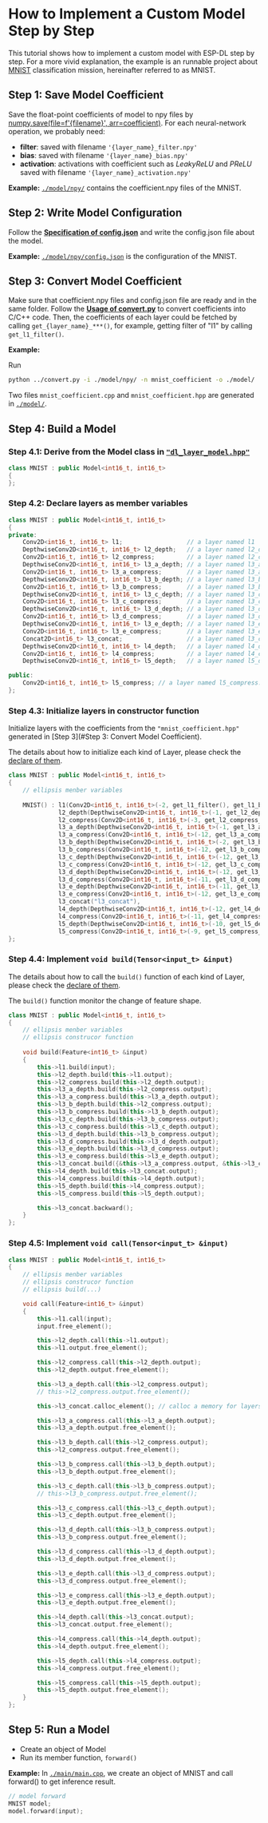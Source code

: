 # How to Implement a Custom Model Step by Step

This tutorial shows how to implement a custom model with ESP-DL step by step. For a more vivid explanation, the example is an runnable project about [MNIST](https://tensorflow.google.cn/datasets/catalog/mnist?hl=en) classification mission, hereinafter referred to as MNIST.



## Step 1: Save Model Coefficient

Save the float-point coefficients of model to npy files by [numpy.save(file=f'{filename}', arr=coefficient)](https://numpy.org/doc/stable/reference/generated/numpy.save.html?highlight=save#numpy.save). For each neural-network operation, we probably need:

- **filter**: saved with filename `'{layer_name}_filter.npy'`
- **bias**: saved with filename `'{layer_name}_bias.npy'`
- **activation**: activations with coefficient such as *LeakyReLU* and *PReLU* saved with filename `'{layer_name}_activation.npy'`

**Example:** [`./model/npy/`](./model/npy/) contains the coefficient.npy files of the MNIST.



## Step 2: Write Model Configuration

Follow the [**Specification of config.json**](../docs/en/specification_of_config_json.md) and write the config.json file about the model.

**Example:** [`./model/npy/config.json`](./model/npy/config.json) is the configuration of the MNIST.



## Step 3: Convert Model Coefficient

Make sure that coefficient.npy files and config.json file are ready and in the same folder. Follow the [**Usage of convert.py**](../docs/en/usage_of_convert_py.md) to convert coefficients into C/C++ code. Then, the coefficients of each layer could be fetched by calling `get_{layer_name}_***()`, for example, getting filter of "l1" by calling `get_l1_filter()`.

**Example:**

Run 

```bash
python ../convert.py -i ./model/npy/ -n mnist_coefficient -o ./model/
```

Two files `mnist_coefficient.cpp` and `mnist_coefficient.hpp` are generated in [`./model/`](./model/).



## Step 4: Build a Model

### Step 4.1: Derive from the Model class in [`"dl_layer_model.hpp"`](../include/layer/dl_layer_model.hpp)

```c++
class MNIST : public Model<int16_t, int16_t>
{
};
```



### Step 4.2: Declare layers as member variables

```c++
class MNIST : public Model<int16_t, int16_t>
{
private:
    Conv2D<int16_t, int16_t> l1;                  // a layer named l1
    DepthwiseConv2D<int16_t, int16_t> l2_depth;   // a layer named l2_depth
    Conv2D<int16_t, int16_t> l2_compress;         // a layer named l2_compress
    DepthwiseConv2D<int16_t, int16_t> l3_a_depth; // a layer named l3_a_depth
    Conv2D<int16_t, int16_t> l3_a_compress;       // a layer named l3_a_compress
    DepthwiseConv2D<int16_t, int16_t> l3_b_depth; // a layer named l3_b_depth
    Conv2D<int16_t, int16_t> l3_b_compress;       // a layer named l3_b_compress
    DepthwiseConv2D<int16_t, int16_t> l3_c_depth; // a layer named l3_c_depth
    Conv2D<int16_t, int16_t> l3_c_compress;       // a layer named l3_c_compress
    DepthwiseConv2D<int16_t, int16_t> l3_d_depth; // a layer named l3_d_depth
    Conv2D<int16_t, int16_t> l3_d_compress;       // a layer named l3_d_compress
    DepthwiseConv2D<int16_t, int16_t> l3_e_depth; // a layer named l3_e_depth
    Conv2D<int16_t, int16_t> l3_e_compress;       // a layer named l3_e_compress
    Concat2D<int16_t> l3_concat;                  // a layer named l3_concat
    DepthwiseConv2D<int16_t, int16_t> l4_depth;   // a layer named l4_depth
    Conv2D<int16_t, int16_t> l4_compress;         // a layer named l4_compress
    DepthwiseConv2D<int16_t, int16_t> l5_depth;   // a layer named l5_depth

public:
    Conv2D<int16_t, int16_t> l5_compress; // a layer named l5_compress. Make the l5_compress public, as the l5_compress.output will be fetched outside the class.
};
```



### Step 4.3: Initialize layers in constructor function

Initialize layers with the coefficients from the `"mnist_coefficient.hpp"` generated in [Step 3](#Step 3: Convert Model Coefficient).

The details about how to initialize each kind of Layer, please check the [declare of them](../include/layer/).

```c++
class MNIST : public Model<int16_t, int16_t>
{
    // ellipsis menber variables
    
    MNIST() : l1(Conv2D<int16_t, int16_t>(-2, get_l1_filter(), get_l1_bias(), get_l1_relu(), PADDING_VALID, 2, 2, "l1")),
              l2_depth(DepthwiseConv2D<int16_t, int16_t>(-1, get_l2_depth_filter(), NULL, get_l2_depth_relu(), PADDING_SAME, 2, 2, "l2_depth")),
              l2_compress(Conv2D<int16_t, int16_t>(-3, get_l2_compress_filter(), get_l2_compress_bias(), NULL, PADDING_SAME, 1, 1, "l2_compress")),
              l3_a_depth(DepthwiseConv2D<int16_t, int16_t>(-1, get_l3_a_depth_filter(), NULL, get_l3_a_depth_relu(), PADDING_VALID, 1, 1, "l3_a_depth")),
              l3_a_compress(Conv2D<int16_t, int16_t>(-12, get_l3_a_compress_filter(), get_l3_a_compress_bias(), NULL, PADDING_VALID, 1, 1, "l3_a_compress")),
              l3_b_depth(DepthwiseConv2D<int16_t, int16_t>(-2, get_l3_b_depth_filter(), NULL, get_l3_b_depth_relu(), PADDING_VALID, 1, 1, "l3_b_depth")),
              l3_b_compress(Conv2D<int16_t, int16_t>(-12, get_l3_b_compress_filter(), get_l3_b_compress_bias(), NULL, PADDING_VALID, 1, 1, "l3_b_compress")),
              l3_c_depth(DepthwiseConv2D<int16_t, int16_t>(-12, get_l3_c_depth_filter(), NULL, get_l3_c_depth_relu(), PADDING_SAME, 1, 1, "l3_c_depth")),
              l3_c_compress(Conv2D<int16_t, int16_t>(-12, get_l3_c_compress_filter(), get_l3_c_compress_bias(), NULL, PADDING_SAME, 1, 1, "l3_c_compress")),
              l3_d_depth(DepthwiseConv2D<int16_t, int16_t>(-12, get_l3_d_depth_filter(), NULL, get_l3_d_depth_relu(), PADDING_SAME, 1, 1, "l3_d_depth")),
              l3_d_compress(Conv2D<int16_t, int16_t>(-11, get_l3_d_compress_filter(), get_l3_d_compress_bias(), NULL, PADDING_SAME, 1, 1, "l3_d_compress")),
              l3_e_depth(DepthwiseConv2D<int16_t, int16_t>(-11, get_l3_e_depth_filter(), NULL, get_l3_e_depth_relu(), PADDING_SAME, 1, 1, "l3_e_depth")),
              l3_e_compress(Conv2D<int16_t, int16_t>(-12, get_l3_e_compress_filter(), get_l3_e_compress_bias(), NULL, PADDING_SAME, 1, 1, "l3_e_compress")),
              l3_concat("l3_concat"),
              l4_depth(DepthwiseConv2D<int16_t, int16_t>(-12, get_l4_depth_filter(), NULL, get_l4_depth_leaky_relu(), PADDING_VALID, 1, 1, "l4_depth")),
              l4_compress(Conv2D<int16_t, int16_t>(-11, get_l4_compress_filter(), get_l4_compress_bias(), NULL, PADDING_VALID, 1, 1, "l4_compress")),
              l5_depth(DepthwiseConv2D<int16_t, int16_t>(-10, get_l5_depth_filter(), NULL, get_l5_depth_leaky_relu(), PADDING_VALID, 1, 1, "l5_depth")),
              l5_compress(Conv2D<int16_t, int16_t>(-9, get_l5_compress_filter(), get_l5_compress_bias(), NULL, PADDING_VALID, 1, 1, "l5_compress")) {}
};
```



### Step 4.4: Implement `void build(Tensor<input_t> &input)`

The details about how to call the `build()` function of each kind of Layer, please check the [declare of them](../include/layer/).

The `build()` function monitor the change of feature shape.

```c++
class MNIST : public Model<int16_t, int16_t>
{
    // ellipsis menber variables
    // ellipsis construcor function
    
    void build(Feature<int16_t> &input)
    {
        this->l1.build(input);
        this->l2_depth.build(this->l1.output);
        this->l2_compress.build(this->l2_depth.output);
        this->l3_a_depth.build(this->l2_compress.output);
        this->l3_a_compress.build(this->l3_a_depth.output);
        this->l3_b_depth.build(this->l2_compress.output);
        this->l3_b_compress.build(this->l3_b_depth.output);
        this->l3_c_depth.build(this->l3_b_compress.output);
        this->l3_c_compress.build(this->l3_c_depth.output);
        this->l3_d_depth.build(this->l3_b_compress.output);
        this->l3_d_compress.build(this->l3_d_depth.output);
        this->l3_e_depth.build(this->l3_d_compress.output);
        this->l3_e_compress.build(this->l3_e_depth.output);
        this->l3_concat.build({&this->l3_a_compress.output, &this->l3_c_compress.output, &this->l3_e_compress.output});
        this->l4_depth.build(this->l3_concat.output);
        this->l4_compress.build(this->l4_depth.output);
        this->l5_depth.build(this->l4_compress.output);
        this->l5_compress.build(this->l5_depth.output);

        this->l3_concat.backward();
    }
};
```



### Step 4.5: Implement `void call(Tensor<input_t> &input)`

```c++
class MNIST : public Model<int16_t, int16_t>
{
    // ellipsis menber variables
    // ellipsis construcor function
    // ellipsis build(...)

    void call(Feature<int16_t> &input)
    {
        this->l1.call(input);
        input.free_element();

        this->l2_depth.call(this->l1.output);
        this->l1.output.free_element();

        this->l2_compress.call(this->l2_depth.output);
        this->l2_depth.output.free_element();

        this->l3_a_depth.call(this->l2_compress.output);
        // this->l2_compress.output.free_element();

        this->l3_concat.calloc_element(); // calloc a memory for layers concat in future.

        this->l3_a_compress.call(this->l3_a_depth.output);
        this->l3_a_depth.output.free_element();

        this->l3_b_depth.call(this->l2_compress.output);
        this->l2_compress.output.free_element();

        this->l3_b_compress.call(this->l3_b_depth.output);
        this->l3_b_depth.output.free_element();

        this->l3_c_depth.call(this->l3_b_compress.output);
        // this->l3_b_compress.output.free_element();

        this->l3_c_compress.call(this->l3_c_depth.output);
        this->l3_c_depth.output.free_element();

        this->l3_d_depth.call(this->l3_b_compress.output);
        this->l3_b_compress.output.free_element();

        this->l3_d_compress.call(this->l3_d_depth.output);
        this->l3_d_depth.output.free_element();

        this->l3_e_depth.call(this->l3_d_compress.output);
        this->l3_d_compress.output.free_element();

        this->l3_e_compress.call(this->l3_e_depth.output);
        this->l3_e_depth.output.free_element();

        this->l4_depth.call(this->l3_concat.output);
        this->l3_concat.output.free_element();

        this->l4_compress.call(this->l4_depth.output);
        this->l4_depth.output.free_element();

        this->l5_depth.call(this->l4_compress.output);
        this->l4_compress.output.free_element();

        this->l5_compress.call(this->l5_depth.output);
        this->l5_depth.output.free_element();
    }
};
```



## Step 5: Run a Model

- Create an object of Model 
- Run its member function, `forward()`

**Example:** In [`./main/main.cpp`](./main/main.cpp), we create an object of MNIST and call forward() to get inference result.

```c++
// model forward
MNIST model;
model.forward(input);
```

